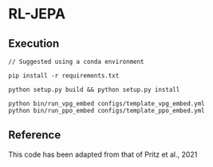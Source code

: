 # RL-JEPA


## Execution
```
// Suggested using a conda environment

pip install -r requirements.txt

python setup.py build && python setup.py install

python bin/run_vpg_embed configs/template_vpg_embed.yml
python bin/run_ppo_embed configs/template_ppo_embed.yml
```

## Reference

This code has been adapted from that of Pritz et al., 2021
